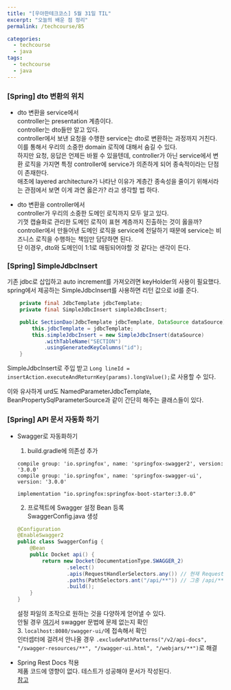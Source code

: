 ```yaml
---
title: "[우아한테크코스] 5월 31일 TIL"
excerpt: "오늘의 배운 점 정리"
permalink: /techcourse/85

categories:
  - techcourse
  - java
tags:
  - techcourse  
  - java
---   
```


### [Spring] dto 변환의 위치  
- dto 변환을 service에서  
controller는 presentation 계층이다.  
controller는 dto들만 알고 있다.  
controller에서 보낸 요청을 수행한 service는 dto로 변환하는 과정까지 거친다.  
이를 통해서 우리의 소중한 domain 로직에 대해서 숨길 수 있다.  
하지만 요청, 응답은 언제든 바뀔 수 있을텐데, controller가 아닌 service에서 변환 로직을 가지면 특정 controller에 service가 의존하게 되어 종속적이라는 단점이 존재한다.  
애초에 layered architecture가 나타난 이유가 계층간 종속성을 줄이기 위해서라는 관점에서 보면 이게 과연 옳은가? 라고 생각할 법 하다.  

- dto 변환을 controller에서  
controller가 우리의 소중한 도메인 로직까지 모두 알고 있다.  
기껏 캡슐화로 관리한 도메인 로직이 표현 계층까지 진출하는 것이 옳을까?  
controller에서 만들어낸 도메인 로직을 service에 전달하기 때문에 service는 비즈니스 로직을 수행하는 책임만 담당하면 된다.  
단 이경우, dto와 도메인이 1:1로 매핑되어야할 것 같다는 샌각이 든다.  

### [Spring] SimpleJdbcInsert  
기존 jdbc로 삽입하고 auto increment를 가져오려면 keyHolder의 사용이 필요했다.  
spring에서 제공하는 SimpleJdbcInsert를 사용하면 리턴 값으로 id를 준다.  
```java
    private final JdbcTemplate jdbcTemplate;
    private final SimpleJdbcInsert simpleJdbcInsert;

    public SectionDao(JdbcTemplate jdbcTemplate, DataSource dataSource) {
        this.jdbcTemplate = jdbcTemplate;
        this.simpleJdbcInsert = new SimpleJdbcInsert(dataSource)
            .withTableName("SECTION")
            .usingGeneratedKeyColumns("id");
    }
```  

SimpleJdbcInsert로 주입 받고 `Long lineId = insertAction.executeAndReturnKey(params).longValue();`로 사용할 수 있다.  

이와 유사하게 urd도 NamedParameterJdbcTemplate, BeanPropertySqlParameterSource과 같이 간단히 해주는 클래스들이 있다.  

### [Spring] API 문서 자동화 하기  
- Swagger로 자동화하기  
    1. build.gradle에 의존성 추가  
    ```
	compile group: 'io.springfox', name: 'springfox-swagger2', version: '3.0.0'
	compile group: 'io.springfox', name: 'springfox-swagger-ui', version: '3.0.0'

	implementation "io.springfox:springfox-boot-starter:3.0.0"
    ```  
    2. 프로젝트에 Swagger 설정 Bean 등록  
    SwaggerConfig.java 생성  
    ```java
    @Configuration
    @EnableSwagger2
    public class SwaggerConfig {
        @Bean
        public Docket api() {
            return new Docket(DocumentationType.SWAGGER_2)
                    .select()
                    .apis(RequestHandlerSelectors.any()) // 현재 RequestMapping으로 할당된 모든 URL 리스트를 추출
                    .paths(PathSelectors.ant("/api/**")) // 그중 /api/** 인 URL들만 필터링
                    .build();
        }
    }
    ```  
    설정 파일의 조작으로 원하는 것을 다양하게 얻어낼 수 있다.  
    안될 경우 [여기](https://apitools.dev/swagger-parser/online/)서 swagger 문법에 문제 없는지 확인  
    3. `localhost:8080/swagger-ui/`에 접속해서 확인  
    인터셉터에 걸려서 안나올 경우 `.excludePathPatterns("/v2/api-docs", "/swagger-resources/**", "/swagger-ui.html", "/webjars/**")`로 해결  

- Spring Rest Docs 적용  
제품 코드에 영향이 없다. 테스트가 성공해야 문서가 작성된다.  
[참고](https://woowabros.github.io/experience/2018/12/28/spring-rest-docs.html)  
